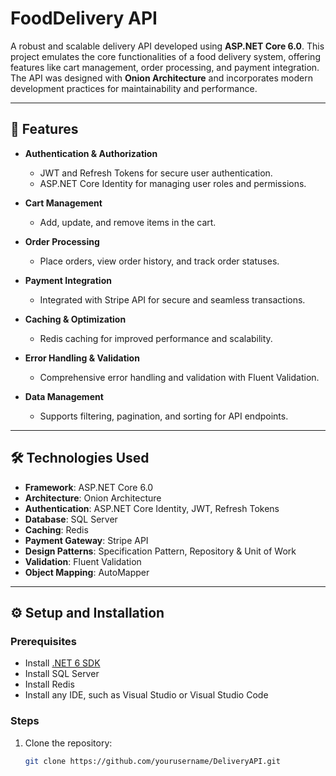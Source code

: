 # FoodDelivery API  

A robust and scalable delivery API developed using **ASP.NET Core 6.0**. This project emulates the core functionalities of a food delivery system, offering features like cart management, order processing, and payment integration. The API was designed with **Onion Architecture** and incorporates modern development practices for maintainability and performance.  

---

## 🚀 Features  

- **Authentication & Authorization**  
  - JWT and Refresh Tokens for secure user authentication.  
  - ASP.NET Core Identity for managing user roles and permissions.  

- **Cart Management**  
  - Add, update, and remove items in the cart.  

- **Order Processing**  
  - Place orders, view order history, and track order statuses.  

- **Payment Integration**  
  - Integrated with Stripe API for secure and seamless transactions.  

- **Caching & Optimization**  
  - Redis caching for improved performance and scalability.  

- **Error Handling & Validation**  
  - Comprehensive error handling and validation with Fluent Validation.  

- **Data Management**  
  - Supports filtering, pagination, and sorting for API endpoints.  

---

## 🛠️ Technologies Used  

- **Framework**: ASP.NET Core 6.0  
- **Architecture**: Onion Architecture  
- **Authentication**: ASP.NET Core Identity, JWT, Refresh Tokens  
- **Database**: SQL Server  
- **Caching**: Redis  
- **Payment Gateway**: Stripe API  
- **Design Patterns**: Specification Pattern, Repository & Unit of Work  
- **Validation**: Fluent Validation  
- **Object Mapping**: AutoMapper  

---

## ⚙️ Setup and Installation  

### Prerequisites  

- Install [.NET 6 SDK](https://dotnet.microsoft.com/)  
- Install SQL Server  
- Install Redis  
- Install any IDE, such as Visual Studio or Visual Studio Code  

### Steps  

1. Clone the repository:  
   ```bash
   git clone https://github.com/yourusername/DeliveryAPI.git
